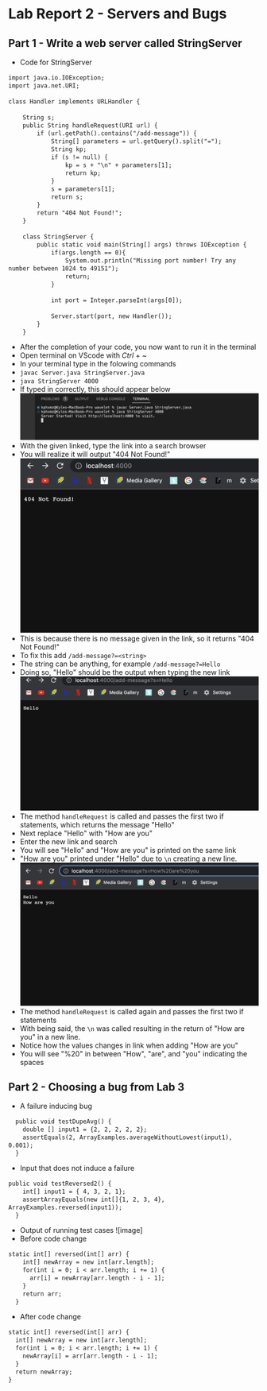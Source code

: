 # Lab Report 2 - Servers and Bugs
## Part 1 - Write a web server called StringServer
* Code for StringServer

```
import java.io.IOException;
import java.net.URI;

class Handler implements URLHandler {

    String s;
    public String handleRequest(URI url) {
        if (url.getPath().contains("/add-message")) {
            String[] parameters = url.getQuery().split("=");
            String kp;
            if (s != null) {
                kp = s + "\n" + parameters[1];
                return kp;
            }
            s = parameters[1];
            return s;
        }
        return "404 Not Found!";
    }

    class StringServer {
        public static void main(String[] args) throws IOException {
            if(args.length == 0){
                System.out.println("Missing port number! Try any number between 1024 to 49151");
                return;
            }
    
            int port = Integer.parseInt(args[0]);
    
            Server.start(port, new Handler());
        }
    }
 ```
* After the completion of your code, you now want to run it in the terminal
* Open terminal on VScode with *Ctrl* + *~*  
* In your terminal type in the folowing commands
* `javac Server.java StringServer.java`
* `java StringServer 4000`
* If typed in correctly, this should appear below
![image](java.png)
* With the given linked, type the link into a search browser
* You will realize it will output "404 Not Found!"
![image](notfound.png)
* This is because there is no message given in the link, so it returns "404 Not Found!"
* To fix this add `/add-message?=<string>`
* The string can be anything, for example `/add-message?=Hello`
* Doing so, "Hello" should be the output when typing the new link
![image](hello.png)
* The method `handleRequest` is called and passes the first two if statements, which returns the message "Hello"
* Next replace "Hello" with "How are you"
* Enter the new link and search
* You will see "Hello" and "How are you" is printed on the same link
* "How are you" printed under "Hello" due to `\n` creating a new line.
![image](how.png)
* The method `handleRequest` is called again and passes the first two if statements
* With being said, the `\n` was called resulting in the return of "How are you" in a new line.
* Notice how the values changes in link when adding "How are you"
* You will see "%20" in between "How", "are", and "you" indicating the spaces

## Part 2 - Choosing a bug from Lab 3
* A failure inducing bug
```
  public void testDupeAvg() {
    double [] input1 = {2, 2, 2, 2, 2};
    assertEquals(2, ArrayExamples.averageWithoutLowest(input1), 0.001);
  }
```
* Input that does not induce a failure
```
public void testReversed2() {
    int[] input1 = { 4, 3, 2, 1};
    assertArrayEquals(new int[]{1, 2, 3, 4}, ArrayExamples.reversed(input1));
  }
  ```
* Output of running test cases
![image] 
* Before code change
```
static int[] reversed(int[] arr) {
    int[] newArray = new int[arr.length];
    for(int i = 0; i < arr.length; i += 1) {
      arr[i] = newArray[arr.length - i - 1];
    }
    return arr;
  }
  ```
  * After code change
  ```
  static int[] reversed(int[] arr) {
    int[] newArray = new int[arr.length];
    for(int i = 0; i < arr.length; i += 1) {
      newArray[i] = arr[arr.length - i - 1];
    }
    return newArray;
  }
  ```
